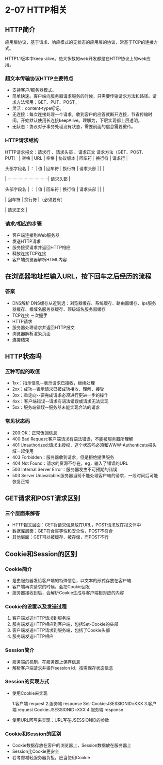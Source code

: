 # 2-07 HTTP相关
## HTTP简介

应用层协议，基于请求、响应模式的无状态的应用层的协议，常基于TCP的连接方式。

HTTP1.1版本中keep-alive。绝大多数的web开发都是在HTTP协议上的web应用。   

### 超文本传输协议HTTP主要特点

- 支持客户/服务器模式。
- 简单快速。客户端向服务器请求服务的时候，只需要传输请求方法和路径。请求方法常用：GET、PUT、POST。
- 灵活：content-type标记。
- 无连接：每次连接处理一个请求。收到客户的应答就断开连接，节省传输时间。开始默认使用长连接keepAlive。理解为，下层实现都上层透明。
- 无状态：协议对于事务处理没有状态，需要前面的信息需要重传。

### HTTP请求结构

HTTP请求报文：请求行 、请求头部 、请求正文
请求方法（GET、POST、PUT） | 空格 | URL | 空格 | 协议版本 | 回车符 | 换行符 | 请求行 |

头部字段名 | ： | 值 | 回车符 | 换行符 | 请求头部 | | |

| ·································| 请求头部 |

头部字段名 | ： | 值 | 回车符 | 换行符 | 请求头部 | | |

| 回车符 | 换行符 |（必须要有）

| 请求正文 |

### 请求/相应的步骤

- 客户端连接到Web服务器
- 发送HTTP请求
- 服务接受请求并返回HTTP相应
- 释放连接TCP连接
- 客户端浏览器解析HTML内容

## 在浏览器地址栏输入URL，按下回车之后经历的流程
### 答案
- DNS解析 DNS缓存从近到远：浏览器缓存、系统缓存、路由器缓存、ips服务器缓存、根域名服务器缓存、顶级域名服务器缓存 
- TCP连接 三次握手
- HTTP请求
- 服务器处理请求并返回HTTP报文
- 浏览器解析渲染页面
- 连接结束
## HTTP状态吗
### 五种可能的取值
- 1xx：指示信息--表示请求已接收，继续处理
- 2xx：成功--表示请求已被成功接收、理解、接受
- 3xx：重定向--要完成请求必须进行更进一步的操作
- 4xx：客户端错误--请求有语法错误或请求无法实现
- 5xx：服务端错误--服务器未能实现合法的请求
### 常见状态码
- 200 OK：正常饭回信息
- 400 Bad Request:客户端请求有语法错误，不能被服务器所理解
- 401 Unauthorized:请求未授权，这个状态吗必须和WWW-Authenticate报头域一起使用
- 403 Forbidden：服务器收到请求，但是拒绝提供服务
- 404 Not Found：请求的资源不存在，eg，输入了错误的URL
- 500 Internal Server Error：服务器发生不可预期的错误
- 503 Server Unavailable:服务器当前不能处理客户端的请求，一段时间后可能恢复正常

## GET请求和POST请求区别
### 三个层面来解答
- HTTP报文层面：GET将请求信息放在URL，POST请求放在报文体中
- 数据库层面：GET符合幂等性和安全性，POST不符合
- 其他层面：GET可以被缓存、被存储，而POST不行

## Cookie和Session的区别
### Cookie简介
- 是由服务器发给客户端的特殊信息，以文本的形式存放在客户端
- 客户端再次请求的时候，会把Cookie回发
- 服务器接收到后，会解析Cookie生成与客户端相对应的内容
### Cookie的设置以及发送过程
1. 客户端发送HTTP请求到服务端
2. 服务端发送HTTP相应到客户端，包括Set-Cookie的头部
3. 客户端发送HTTP请求到服务端，包括了Cookie头部
4. 服务端发送HTTP相应

### Session简介

- 服务端的机制，在服务器上保存信息
- 解析客户端请求并操作session id，按需保存状态信息

### Session的实现方式

- 使用Cookie来实现

   1.客户端 request
   2.服务端 response Set-Cookie:JSESSIONID=XXX
   3.客户端 request Cookie:JSESSIONID=XXX
   4.服务端 response
   
- 使用URL回写来实现：URL写在JSESSIONID的参数

### Cookie和Session的区别
- Cookie数据存放在客户的浏览器上，Session数据放在服务器上
- Session比Cookie更安全
- 若考虑减轻服务器负担，应当使用Cookie






